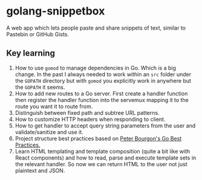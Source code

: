 # golang-snippetbox
A web app which lets people paste and share snippets of text, similar to Pastebin or GitHub Gists. 

## Key learning
1. How to use `gomod` to manage dependencies in Go. Which is a big change. In the past I always needed to work within an `src` folder under the `GOPATH` directory but with `gomod` you explicitly work in anywhere but the `GOPATH` it seems.
2. How to add new routes to a Go server. First create a handler function then register the handler function into the servemux mapping it to the route you want it to route from.
3. Distinguish between fixed path and subtree URL patterns.
4. How to customize HTTP headers when responding to client.
5. How to get handler to accept query string parameters from the user and validate/sanitize and use it.
6. Project structure best practices based on [Peter Bourgon's Go Best Practices.](https://peter.bourgon.org/go-best-practices-2016/#repository-structure)
7. Learn HTML templating and template composition (quite a bit like with React components) and how to read, parse and execute template sets in the relevant handler. So now we can return HTML to the user not just plaintext and JSON.
